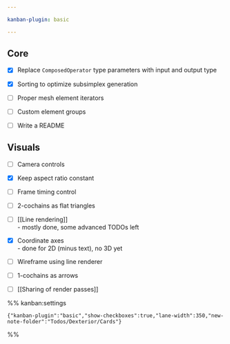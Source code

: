 ```yaml
---

kanban-plugin: basic

---
```


## Core

- [x] Replace `ComposedOperator` type parameters with input and output type
- [x] Sorting to optimize subsimplex generation
- [ ] Proper mesh element iterators
- [ ] Custom element groups
- [ ] Write a README


## Visuals

- [ ] Camera controls
- [x] Keep aspect ratio constant
- [ ] Frame timing control
- [ ] 2-cochains as flat triangles
- [ ] [[Line rendering]]<br>- mostly done, some advanced TODOs left
- [x] Coordinate axes<br>- done for 2D (minus text), no 3D yet
- [ ] Wireframe using line renderer
- [ ] 1-cochains as arrows
- [ ] [[Sharing of render passes]]




%% kanban:settings
```
{"kanban-plugin":"basic","show-checkboxes":true,"lane-width":350,"new-note-folder":"Todos/Dexterior/Cards"}
```
%%